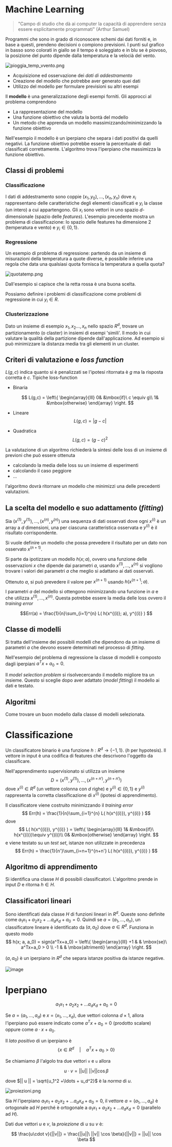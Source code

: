 # Machine Learning

> "Campo di studio che dà ai computer la capacità di apprendere senza essere esplicitamente programmati" (Arthur Samuel)

Programmi che sono in grado di riconoscere schemi dai dati forniti e, in base a questi, prendeno decisioni o compiono previsioni. I punti sul grafico in basso sono colorati in giallo se il tempo è soleggiato e in blu se è piovoso, la posizione del punto dipende dalla temperatura e la velocià del vento. 

![pioggia_temp_vvento.png](./01-pioggia_temp_vvento.png)


- Acquisizione ed osservazione dei *dati di addestramento* 
- Creazione del modello che potrebbe aver generato quei dati
- Utilizzo del modello per formulare previsioni su altri esempi


Il **modello** è una generalizzazione degli esempi forniti. Gli approcci al problema comprendono

- La rappresentazione del modello
- Una funzione obiettivo che valuta la bontà del modello
- Un metodo che apprenda un modello massimizzando/minimizzando la funzione obiettivo

Nell'esempio il modello è un iperpiano che separa i dati positivi da quelli negativi. La funzione obiettivo potrebbe essere la percentuale di dati classificati correttamente. L'algoritmo trova l'iperpiano che massimizza la funzione obiettivo.

## Classi di problemi

### Classificazione

I dati di addestramento sono coppie $(x_1, y_0), \ldots, (x_n, y_n)$ dove $x_i$ rappresentano delle caratteristiche degli elementi classificati e $y_i$ la classe (un intero) a cui appartengono. Gli $x_i$ sono vettori in uno spazio $d$-dimensionale (spazio delle *features*). L'esempio precedente mostra un problema di classificazione: lo spazio delle features ha dimensione $2$ (temperatura e vento) e $y_i \in \{0, 1\}$. 

### Regressione

Un esempio di problema di regressione: partendo da un insieme di misurazioni della temperatura a quote diverse, è possibile inferire una regola che data una qualsiasi quota fornisca la temperatura a quella quota?

![quotatemp.png](./02-quotatemp.png)

Dall'esempio si capisce che la retta rossa è una buona scelta.

Possiamo definire i problemi di classificazione come problemi di regressione in cui $y_i \in R$. 

### Clusterizzazione

Dato un insieme di esempio $x_1, x_2\ldots, x_n$ nello spazio $R^d$, trovare un partizionamento (o claster) in insiemi di esempi 'simili'. Il modo in cui valutare la qualità della partizione dipende dall'applicazione. Ad esempio si può minimizzare la distanza media tra gli elementi in un cluster.

## Criteri di valutazione e *loss function*

$L(g, c)$ indica quanto si è  penalizzati se l'ipotesi ritornata è $g$ ma la risposta corretta è $c$. Tipiche loss-function

- Binaria

    $$
    L(g,c) = \left\{
    \begin{array}{lll}
    0& &\mbox{if}\ c \equiv g\\
    1& &\mbox{otherwise}
    \end{array}
    \right.
    $$
  
- Lineare
    $$L(g,c) = |g-c|$$
- Quadratica
    $$L(g,c) = (g-c)^2$$
    
La valutazione di un algoritmo richiederà la sintesi delle loss di un insieme di previoni che può essere ottenuta

- calcolando la media delle loss su un insieme di esperimenti
- calcolando il caso peggiore
- ...

l'algoritmo dovrà ritornare un modello che minimizzi una delle precedenti valutazioni.

## La scelta del modello e suo adattamento (*fitting*)

Sia $(x^{(1)}, y^{(1)}),\ldots,(x^{(n)}, y^{(n)})$ una sequenza di dati osservati dove ogni $x^{(i)}$ è un array a $d$ dimensioni, una per ciascuna caratteristica osservata e $y^{(i)}$ è il risultato corrispondente.

Si vuole definire un modello che possa prevedere il risultato per un dato non osservato $x^{(n+1)}$.

Si parte da ipotizzare un modello $h(x; a)$, ovvero una funzione delle osservazioni $x$ che dipende dai parametri $a$, usando $x^{(1)},\ldots,x^{(n)}$ si vogliono trovare i valori dei parametri $a$ che meglio si adattano ai dati osservati.

Ottenuto $a$, si può prevedere il valore per $x^{(n+1)}$ usando $h(x^{(n+1}; a)$.

I parametri $a$ del modello si ottengono minimizzando una funzione in $a$ e che utilizza $x^{(1)},\ldots,x^{(n)}$. Questa potrebbe essere la media delle loss ovvero il *training error*

$$Err(a) = \frac{1}{n}\sum_{i=1}^{n} L( h(x^{(i)}; a), y^{(i)} ) $$

## Classe di modelli

Si tratta dell'insieme dei possibili modelli che dipendono da un insieme di parametri $a$ che devono essere determinati nel processo di *fitting*.

Nell'esempio del problema di regressione la classe di modelli è composto dagli iperpiani $a^T x + a_0 = 0$.

Il *model selection problem* si risolvecercando il modello migliore tra un insieme. Questo si sceglie dopo aver adattato (*model fitting*) il modello ai dati e testato.

## Algoritmi

Come trovare un buon modello dalla classe di modelli selezionata.

# Classificazione

Un classificatore binario è una funzione $h:R^d \rightarrow \{-1, 1\}$. ($h$ per hypotesis). Il vettore in input è una codifica di features che descrivono l'oggetto da classificare.

Nell'apprendimento supervisionato si utilizza un insieme
$$
D = (x^{(1)}, y^{(1)}), \ldots, (x^{(n+n')}, y^{(n+n')})
$$
dove $x^{(i)} \in R^d$ (un vettore colonna con $d$ righe) e $y^{(i)} \in \{0,1\}$ e $y^{(i)}$ rappresenta la corretta classificazione di $x^{(i)}$ (ipotesi di apprendimento).

Il classificatore viene costruito minimizzando il *training error*
$$
Err(h) = \frac{1}{n}\sum_{i=1}^{n} L( h(x^{(i)}), y^{(i)} )
$$
dove
$$
    L( h(x^{(i)}), y^{(i)} ) = \left\{
    \begin{array}{lll}
    1& &\mbox{if}\ h(x^{(i)})\equiv y^{(i)}\\
    0& &\mbox{otherwise}
    \end{array}
    \right.
$$
e viene testato su un *test set*, istanze non utilizzate in precedenza
$$
Err(h) = \frac{1}{n'}\sum_{i=n+1}^{n+n'} L( h(x^{(i)}), y^{(i)} )
$$

## Algoritmo di apprendimento

Si identifica una classe $H$ di possibili classificatori. L'algoritmo prende in input $D$ e ritorna $h \in H$.

## Classificatori lineari

Sono identificati dala classe $H$ di funzioni lineari in $R^d$. Queste sono definite come $a_1 x_1 + a_2 x_2 + \ldots a_d x_d + a_0 = 0$. Quindi se $a = (a_1,\ldots, a_n)$, un classificatore lineare è identificato da $(a, a_0)$ dove $a \in R^d$. Funziona in questo modo
$$
h(x; a, a_0) = sign(a^Tx+a_0) = \left\{
\begin{array}{lll}
+1 & & \mbox{se}\ a^Tx+a_0 > 0 \\
-1 & & \mbox{altrimenti}
\end{array}
\right.
$$

$(a, a_0)$ è un iperpiano in $R^d$ che separa istanze positiva da istanze negative.

![image](./03-classificatore_lineare.png)

# Iperpiano

$$a_1 x_1 + a_2 x_2 + \ldots a_d x_d + a_0 = 0$$

Se $a = (a_1,\ldots,a_d)$ e $x = (x_1,\ldots,x_d)$, due vettori colonna $d\times 1$, allora l'iperpiano può essere indicato come $a^T x +a_0 = 0$ (prodotto scalare) oppure come $a \cdot x + a_0$.

Il *lato positivo* di un iperpiano è $$\{  x\in R^d \quad |\quad a^T x + a_0 > 0 \}$$

Se chiamiamo $\beta$ l'algolo tra due vettori `v` e `u` allora

$$u\cdot v = ||u||\ ||v|| \cos \beta$$

dove  $|| u || = \sqrt{u_1^2 +\ldots + u_d^2}$ è la *norma* di $u$.

![proiezioni.png](./04-proiezioni.png)

Sia $H$ l'iperpiano $a_1 x_1 + a_2 x_2 + \ldots a_d x_d + a_0 = 0$, il vettore $a = (a_1,\ldots,a_d)$ è ortogonale ad $H$ perché è ortogonale a  $a_1 x_1 + a_2 x_2 + \ldots a_d x_d = 0$ (parallelo ad $H$).


Dati due vettori $u$ e $v$, la *proiezione* di $u$ su $v$ è:

$$
\frac{u\cdot v}{||v||} = \frac{||u||\ ||v|| \cos \beta}{||v||} = ||u|| \cos \beta
$$ 
